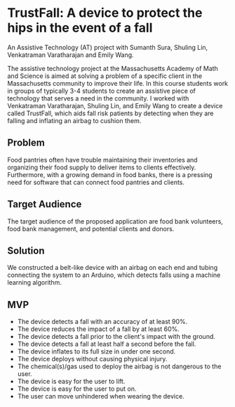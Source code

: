 # TrustFall: A device to protect the hips in the event of a fall

An Assistive Technology (AT) project with Sumanth Sura, Shuling Lin, Venkatraman Varatharajan and Emily Wang.

The assistive technology project at the Massachusetts Academy of Math and Science is aimed at solving a problem of a specific client in the Massachusetts community to improve their life. In this course students work in groups of typically 3-4 students to create an assistive piece of technology that serves a need in the community. I worked with Venkatraman Varatharajan, Shuling Lin, and Emily Wang to create a device called TrustFall, which aids fall risk patients by detecting when they are falling and inflating an airbag to cushion them. 
## Problem

Food pantries often have trouble maintaining their inventories and organizing their food supply to deliver items to clients effectively. Furthermore, with a growing demand in food banks, there is a pressing need for software that can connect food pantries and clients.

## Target Audience

The target audience of the proposed application are food bank volunteers, food bank management, and potential clients and donors.

## Solution

We constructed a belt-like device with an airbag on each end and tubing connecting the system to an Arduino, which detects falls using a machine learning algorithm.

## MVP

* The device detects a fall with an accuracy of at least 90%.
* The device reduces the impact of a fall by at least 60%.
* The device detects a fall prior to the client's impact with the ground.
* The device detects a fall at least half a second before the fall.
* The device inflates to its full size in under one second.
* The device deploys without causing physical injury.
* The chemical(s)/gas used to deploy the airbag is not dangerous to the user.
* The device is easy for the user to lift.
* The device is easy for the user to put on.
* The user can move unhindered when wearing the device.

